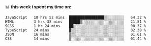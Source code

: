 📊 **this week i spent my time on:**
<!--START_SECTION:waka-->

```text
JavaScript   10 hrs 52 mins  ████████████████░░░░░░░░░   64.32 %
HTML         3 hrs 38 mins   █████▒░░░░░░░░░░░░░░░░░░░   21.51 %
SCSS         1 hr 24 mins    ██░░░░░░░░░░░░░░░░░░░░░░░   08.37 %
TypeScript   24 mins         ▓░░░░░░░░░░░░░░░░░░░░░░░░   02.38 %
JSON         16 mins         ▒░░░░░░░░░░░░░░░░░░░░░░░░   01.61 %
CSS          14 mins         ▒░░░░░░░░░░░░░░░░░░░░░░░░   01.44 %
```

<!--END_SECTION:waka-->
